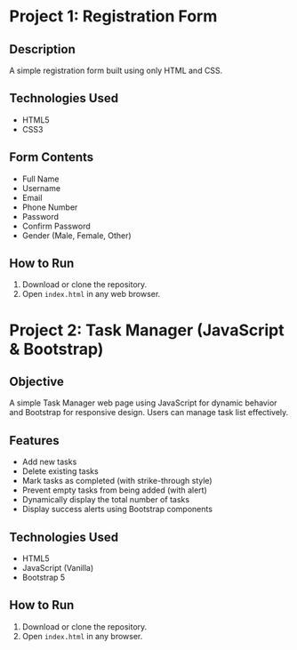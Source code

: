 # Project 1: Registration Form

## Description
A simple registration form built using only HTML and CSS.

## Technologies Used
- HTML5  
- CSS3  

## Form Contents
- Full Name  
- Username  
- Email  
- Phone Number  
- Password  
- Confirm Password  
- Gender (Male, Female, Other)  

## How to Run
1. Download or clone the repository.
2. Open `index.html` in any web browser.


# Project 2: Task Manager (JavaScript & Bootstrap)

## Objective
A simple Task Manager web page using JavaScript for dynamic behavior and Bootstrap for responsive design. Users can manage task list effectively.

## Features
- Add new tasks  
- Delete existing tasks  
- Mark tasks as completed (with strike-through style)  
- Prevent empty tasks from being added (with alert)  
- Dynamically display the total number of tasks  
- Display success alerts using Bootstrap components  

## Technologies Used
- HTML5  
- JavaScript (Vanilla)  
- Bootstrap 5  

## How to Run
1. Download or clone the repository.
2. Open `index.html` in any browser.